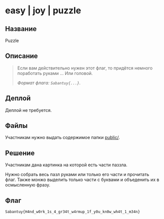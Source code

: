 # easy | joy | puzzle

## Название

Puzzle

## Описание

> Если вам действительно нужен этот флаг, то придётся немного поработать руками ... Или головой.
> 
> _Формат флага: `Sabantuy{...}`._

## Деплой

Деплой не требуется.

## Файлы

Участникам нужно выдать содержимое папки [public/](public/).

## Решение

Участникам дана картинка на которой есть части паззла.

Нужно собрать весь пазл руками или только его части и прочитать флаг. Также монжо выделить только части с буквами и объеденить их в осмысленную фразу.

## Флаг

```
Sabantuy{H4nd_w0rk_1s_4_gr34t_w4rmup_1f_y0u_kn0w_wh4t_1_m34n}
```
